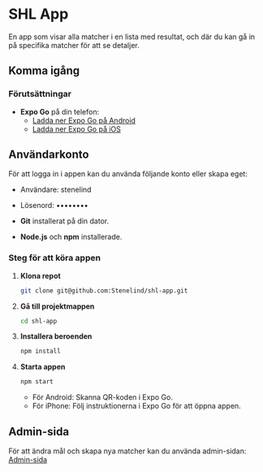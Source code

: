 # SHL App

En app som visar alla matcher i en lista med resultat, och där du kan gå in på specifika matcher för att se detaljer.

## Komma igång

### Förutsättningar

- **Expo Go** på din telefon:
  - [Ladda ner Expo Go på Android](https://play.google.com/store/apps/details?id=host.exp.exponent)
  - [Ladda ner Expo Go på iOS](https://apps.apple.com/us/app/expo-go/id982107779)

 ## Användarkonto
För att logga in i appen kan du använda följande konto eller skapa eget:  
- Användare: stenelind
- Lösenord: ••••••••

  
- **Git** installerat på din dator.
- **Node.js** och **npm** installerade.

### Steg för att köra appen

1. **Klona repot**
   ```bash
   git clone git@github.com:Stenelind/shl-app.git

2. **Gå till projektmappen**  
   ```bash
   cd shl-app

3. **Installera beroenden**
    ```bash
    npm install
    ```
4. **Starta appen**
    ```bash
    npm start
    ```

    - För Android: Skanna QR-koden i Expo Go.
    - För iPhone: Följ instruktionerna i Expo Go för att öppna appen.

## Admin-sida
För att ändra mål och skapa nya matcher kan du använda admin-sidan:  
[Admin-sida](http://bucket-shl.s3-website.eu-north-1.amazonaws.com/)
